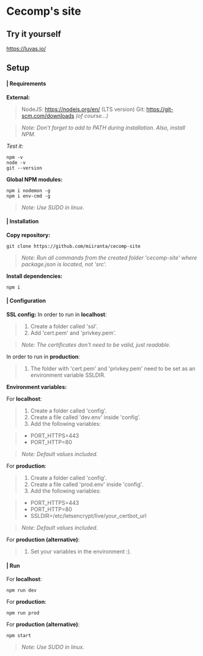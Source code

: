 # Cecomp's site


## Try it yourself
<https://luvas.io/>


## Setup


#### | Requirements


**External:**
>NodeJS: https://nodejs.org/en/ (LTS version)
>Git:    https://git-scm.com/downloads *(of course...)*

>*Note: Don't forget to add to PATH during installation. Also, install NPM.*

*Test it:*
~~~
npm -v
node -v
git --version
~~~


**Global NPM modules:**
~~~
npm i nodemon -g
npm i env-cmd -g
~~~
>*Note: Use SUDO in linux.*



#### | Installation

**Copy repository:**
~~~
git clone https://github.com/miiranta/cecomp-site
~~~

>*Note: Run all commands from the created folder 'cecomp-site' where package.json is located, not 'src'.*

**Install dependencies:**
~~~
npm i
~~~



#### | Configuration

**SSL config:**
In order to run in **localhost**:
>1. Create a folder called 'ssl'.
>2. Add 'cert.pem' and 'privkey.pem'.

>*Note: The certificates don't need to be valid, just readable.*

In order to run in **production**:
>1. The folder with 'cert.pem' and 'privkey.pem' need to be set as an environment variable SSLDIR.



**Environment variables:**

For **localhost**:
>1. Create a folder called 'config'.
>2. Create a file called 'dev.env' inside 'config'.
>3. Add the following variables:

>- PORT_HTTPS=443
>- PORT_HTTP=80

>*Note: Default values included.*


For **production**:
>1. Create a folder called 'config'.
>2. Create a file called 'prod.env' inside 'config'.
>3. Add the following variables:

>- PORT_HTTPS=443
>- PORT_HTTP=80
>- SSLDIR=/etc/letsencrypt/live/your_certbot_url

>*Note: Default values included.*

For **production (alternative)**:
>1. Set your variables in the environment :).



#### | Run

For **localhost**:
~~~
npm run dev
~~~

For **production**:
~~~
npm run prod
~~~

For **production (alternative)**:
~~~
npm start
~~~

>*Note: Use SUDO in linux.*